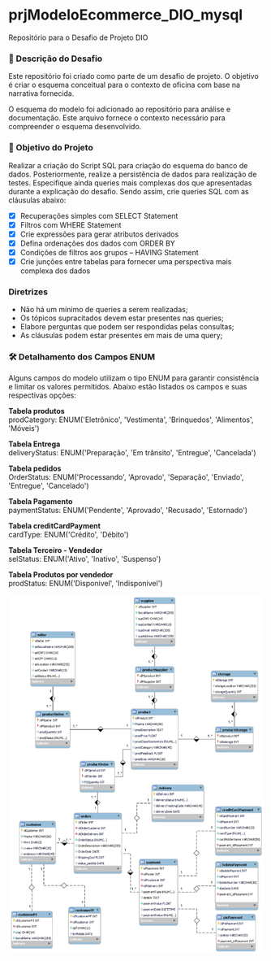 # prjModeloEcommerce_DIO_mysql

Repositório para o Desafio de Projeto DIO

### 📝 Descrição do Desafio
Este repositório foi criado como parte de um desafio de projeto. O objetivo é criar o esquema conceitual para o contexto de oficina com base na narrativa fornecida.

O esquema do modelo foi adicionado ao repositório para análise e documentação. Este arquivo fornece o contexto necessário para compreender o esquema desenvolvido.

### 🎯 Objetivo do Projeto
Realizar a criação do Script SQL para criação do esquema do banco de dados. Posteriormente, realize a persistência de dados para realização de testes. Especifique ainda queries mais complexas dos que apresentadas durante a explicação do desafio. Sendo assim, crie queries SQL com as cláusulas abaixo:

- [x] Recuperações simples com SELECT Statement
- [x] Filtros com WHERE Statement
- [x] Crie expressões para gerar atributos derivados
- [x] Defina ordenações dos dados com ORDER BY
- [x] Condições de filtros aos grupos – HAVING Statement
- [x] Crie junções entre tabelas para fornecer uma perspectiva mais complexa dos dados

### Diretrizes
- Não há um mínimo de queries a serem realizadas;
- Os tópicos supracitados devem estar presentes nas queries;
- Elabore perguntas que podem ser respondidas pelas consultas;
- As cláusulas podem estar presentes em mais de uma query;

### 🛠️ Detalhamento dos Campos ENUM
Alguns campos do modelo utilizam o tipo ENUM para garantir consistência e limitar os valores permitidos. Abaixo estão listados os campos e suas respectivas opções:

**Tabela produtos**\
prodCategory: ENUM('Eletrônico', 'Vestimenta', 'Brinquedos', 'Alimentos', 'Móveis')

**Tabela Entrega**\
deliveryStatus: ENUM('Preparação', 'Em trânsito', 'Entregue', 'Cancelada')

**Tabela pedidos**\
OrderStatus: ENUM('Processando', 'Aprovado', 'Separação', 'Enviado', 'Entregue', 'Cancelado')

**Tabela Pagamento**\
paymentStatus: ENUM('Pendente', 'Aprovado', 'Recusado', 'Estornado')

**Tabela creditCardPayment**\
cardType: ENUM('Crédito', 'Débito')

**Tabela Terceiro - Vendedor**\
selStatus: ENUM('Ativo', 'Inativo', 'Suspenso')

**Tabela Produtos por vendedor**\
prodStatus: ENUM('Disponivel', 'Indisponivel')

![Diagrama](https://github.com/patrickfgod/prjModeloEcommerce_DIO_mysql/blob/main/esquema.png)
